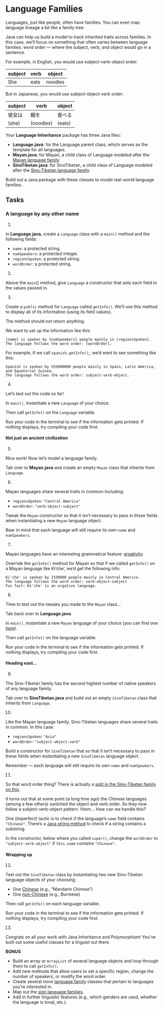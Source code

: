 # Language Families

Languages, just like people, often have families. You can even map language lineage a bit like a family tree.

Java can help us build a model to track inherited traits across families. In this case, we’ll focus on something that often varies between language families: word order — where the subject, verb, and object would go in a sentence.

For example, in English, you would use subject-verb-object order:

| subject | verb | object|
| ------| ----| -----|
| She | eats | noodles |

But in Japanese, you would use subject-object-verb order:

| subject | verb | object|
| ------| ----| -----|
| 彼女は | 麺を | 食べる |
| (she) | (noodles) | (eats) |

Your **Language Inheritance** package has three Java files:

- **Language.java**: for the Language parent class, which serves as the template for all languages.
- **Mayan.java**: for Mayan, a child class of Language modeled after the [Mayan language family](https://en.wikipedia.org/wiki/Mayan_languages).
- **SinoTibetan.java**: for SinoTibetan, a child class of Language modeled after the [Sino-Tibetan language family](https://en.wikipedia.org/wiki/Sino-Tibetan_languages).

Build out a Java package with these classes to model real-world language families.

## Tasks

### A language by any other name

1. 
In **Language.java**, create a `Language` class with a `main()` method and the following fields:

- `name`: a protected string.
- `numSpeakers`: a protected integer.
- `regionsSpoken`: a protected string.
- `wordOrder`: a protected string.

2. 
Above the `main`() method, give `Language` a constructor that sets each field to the values passed in.

3. 
Create a `public` method for `Language` called `getInfo()`. We’ll use this method to display all of its information (using its field values).

The method should not return anything.

We want to set up the information like this:

    [name] is spoken by [numSpeakers] people mainly in [regionsSpoken].
    The language follows the word order: [wordOrder].

For example, if we call `spanish.getInfo()`;, we’d want to see something like this:

    Spanish is spoken by 555000000 people mainly in Spain, Latin America, and Equatorial Guinea.
    The language follows the word order: subject-verb-object.

4. 
Let’s test out the code so far!

In `main()`, instantiate a new `Language` of your choice.

Then call `getInfo()` on the `Language` variable.

Run your code in the terminal to see if the information gets printed. If nothing displays, try compiling your code first.

#### Not just an ancient civilization

5. 
Nice work! Now let’s model a language family.

Tab over to **Mayan.java** and create an empty `Mayan` class that inherits from `Language`.

6. 
Mayan languages share several traits in common including:

- `regionsSpoken`: `"Central America"`
- `wordOrder`: `"verb-object-subject"`

Tweak the `Mayan` constructor so that it isn’t necessary to pass in these fields when instantiating a new `Mayan` language object.

Bear in mind that each language will still require its own `name` and `numSpeakers`.

7. 
Mayan languages have an interesting grammatical feature: [ergativity](https://en.wikipedia.org/wiki/Ergative%E2%80%93absolutive_language).

Override the `getInfo()` method for Mayan so that if we called `getInfo()` on a Mayan language like Ki’che’, we’d get the following info:

    Ki'che' is spoken by 2330000 people mainly in Central America.
    The language follows the word order: verb-object-subject
    Fun fact: Ki'che' is an ergative language.

8. 
Time to test out the tweaks you made to the `Mayan` class…

Tab back over to **Language.java**.

In `main()`, instantiate a new `Mayan` language of your choice (you can find one [here](https://en.wikipedia.org/wiki/List_of_Mayan_languages)).

Then call `getInfo()` on the language variable.

Run your code in the terminal to see if the information gets printed. If nothing displays, try compiling your code first.

#### Heading east...

9. 
The Sino-Tibetan family has the second highest number of native speakers of any language family.

Tab over to **SinoTibetan.java** and build out an empty `SinoTibetan` class that inherits from `Language`.

10.
Like the Mayan language family, Sino-Tibetan languages share several traits in common. In this case:

- `regionsSpoken`: `"Asia"`
- `wordOrder`: `"subject-object-verb"`

Build a constructor for `SinoTibetan` that so that it isn’t necessary to pass in these fields when instantiating a new `SinoTibetan` language object.

Remember — each language will still require its own `name` and `numSpeakers`.

11.
So that word order thing? There is actually a [split in the Sino-Tibetan family on this](https://en.wikipedia.org/wiki/Sino-Tibetan_languages#Word_order).

It turns out that at some point (a long time ago) the Chinese languages (among a few others) switched the object and verb order. So they now follow a subject-verb-object pattern. Hmm… How can we handle this?

One (imperfect) tactic is to check if the language’s `name` field contains `"Chinese"`. There’s a [Java string method](https://docs.oracle.com/javase/7/docs/api/java/lang/String.html#contains(java.lang.CharSequence)) to check if a string contains a substring.

In the constructor, below where you called `super()`, change the `wordOrder` to `"subject-verb-object"` if `this.name` contains `"Chinese"`.

#### Wrapping up

12. 
Test out the `SinoTibetan` class by instantiating two new Sino-Tibetan language objects of your choosing:

- One [Chinese](https://en.wikipedia.org/wiki/Chinese_language#Grouping) (e.g., “Mandarin Chinese”)
- One [non-Chinese](https://en.wikipedia.org/wiki/Sino-Tibetan_languages#Contemporary_languages) (e.g., Burmese)

Then call `getInfo()` on each language variable.

Run your code in the terminal to see if the information gets printed. If nothing displays, try compiling your code first.

13. 
Congrats on all your work with Java Inheritance and Polymorphism! You’ve built out some useful classes for a linguist out there.

**BONUS**

- Build an array or `ArrayList` of several language objects and loop through them to call `getInfo()`.
- Add new methods that allow users to set a specific region, change the number of speakers, or modify the word order.
- Create several more [language family](https://en.wikipedia.org/wiki/List_of_language_families#Language_families_(non-sign)) classes that pertain to languages you’re interested in.
- Map out the [sign language families](https://en.wikipedia.org/wiki/List_of_language_families#Sign_languages).
- Add in further linguistic features (e.g., which genders are used, whether the language is tonal, etc.).